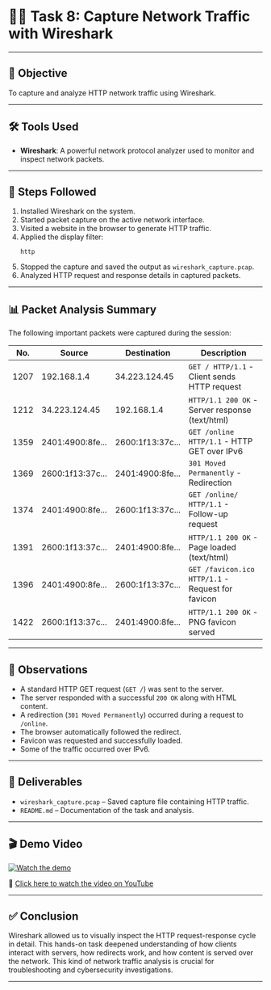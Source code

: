 
# 🕵️‍♂️ Task 8: Capture Network Traffic with Wireshark
---

## 📌 Objective

To capture and analyze HTTP network traffic using Wireshark.

---

## 🛠 Tools Used

- **Wireshark**: A powerful network protocol analyzer used to monitor and inspect network packets.

---

## 🔧 Steps Followed

1. Installed Wireshark on the system.
2. Started packet capture on the active network interface.
3. Visited a website in the browser to generate HTTP traffic.
4. Applied the display filter:
   ```
   http
   ```
5. Stopped the capture and saved the output as `wireshark_capture.pcap`.
6. Analyzed HTTP request and response details in captured packets.

---

## 📊 Packet Analysis Summary

The following important packets were captured during the session:

| No.  | Source           | Destination      | Description                          |
|------|------------------|------------------|--------------------------------------|
| 1207 | 192.168.1.4       | 34.223.124.45     | `GET / HTTP/1.1` - Client sends HTTP request |
| 1212 | 34.223.124.45     | 192.168.1.4       | `HTTP/1.1 200 OK` - Server response (text/html) |
| 1359 | 2401:4900:8fe...  | 2600:1f13:37c...  | `GET /online HTTP/1.1` - HTTP GET over IPv6 |
| 1369 | 2600:1f13:37c...  | 2401:4900:8fe...  | `301 Moved Permanently` - Redirection |
| 1374 | 2401:4900:8fe...  | 2600:1f13:37c...  | `GET /online/ HTTP/1.1` - Follow-up request |
| 1391 | 2600:1f13:37c...  | 2401:4900:8fe...  | `HTTP/1.1 200 OK` - Page loaded (text/html) |
| 1396 | 2401:4900:8fe...  | 2600:1f13:37c...  | `GET /favicon.ico HTTP/1.1` - Request for favicon |
| 1422 | 2600:1f13:37c...  | 2401:4900:8fe...  | `HTTP/1.1 200 OK` - PNG favicon served |

---

## 🧠 Observations

- A standard HTTP GET request (`GET /`) was sent to the server.
- The server responded with a successful `200 OK` along with HTML content.
- A redirection (`301 Moved Permanently`) occurred during a request to `/online`.
- The browser automatically followed the redirect.
- Favicon was requested and successfully loaded.
- Some of the traffic occurred over IPv6.

---

## 📁 Deliverables

- `wireshark_capture.pcap` – Saved capture file containing HTTP traffic.
- `README.md` – Documentation of the task and analysis.

---

## 🎬 Demo Video

[![Watch the demo](https://img.youtube.com/vi/BHUvWxWfbjk/0.jpg)](https://youtu.be/BHUvWxWfbjk)

🔗 [Click here to watch the video on YouTube](https://youtu.be/BHUvWxWfbjk)

---

## ✅ Conclusion

Wireshark allowed us to visually inspect the HTTP request-response cycle in detail. This hands-on task deepened understanding of how clients interact with servers, how redirects work, and how content is served over the network. This kind of network traffic analysis is crucial for troubleshooting and cybersecurity investigations.

---
